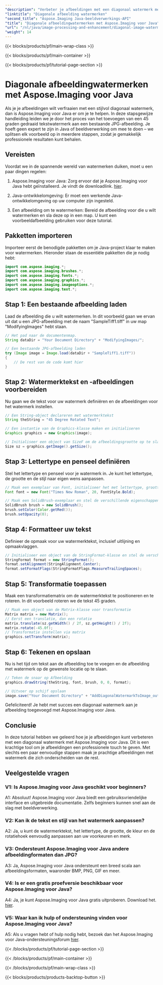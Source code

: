 ```yaml
---
"description": "Verbeter je afbeeldingen met een diagonaal watermerk met Aspose.Imaging voor Java. Volg deze stapsgewijze handleiding en maak moeiteloos prachtige afbeeldingen met watermerk."
"linktitle": "Diagonale afbeelding watermerken"
"second_title": "Aspose.Imaging Java-beeldverwerkings-API"
"title": "Diagonale afbeeldingwatermerken met Aspose.Imaging voor Java"
"url": "/nl/java/image-processing-and-enhancement/diagonal-image-watermarking/"
"weight": 14
---
```


{{< blocks/products/pf/main-wrap-class >}}

{{< blocks/products/pf/main-container >}}

{{< blocks/products/pf/tutorial-page-section >}}

# Diagonale afbeeldingwatermerken met Aspose.Imaging voor Java


Als je je afbeeldingen wilt verfraaien met een stijlvol diagonaal watermerk, dan is Aspose.Imaging voor Java er om je te helpen. In deze stapsgewijze handleiding leiden we je door het proces van het toevoegen van een 45 graden gedraaid tekstwatermerk aan een bestaande JPG-afbeelding. Je hoeft geen expert te zijn in Java of beeldverwerking om mee te doen – we splitsen elk voorbeeld op in meerdere stappen, zodat je gemakkelijk professionele resultaten kunt behalen.

## Vereisten

Voordat we in de spannende wereld van watermerken duiken, moet u een paar dingen regelen:

1. Aspose.Imaging voor Java: Zorg ervoor dat je Aspose.Imaging voor Java hebt geïnstalleerd. Je vindt de downloadlink. [hier](https://releases.aspose.com/imaging/java/).

2. Java-ontwikkelomgeving: Er moet een werkende Java-ontwikkelomgeving op uw computer zijn ingesteld.

3. Een afbeelding om te watermerken: Bereid de afbeelding voor die u wilt watermerken en sla deze op in een map. U kunt een voorbeeldafbeelding gebruiken voor deze tutorial.

## Pakketten importeren

Importeer eerst de benodigde pakketten om je Java-project klaar te maken voor watermerken. Hieronder staan de essentiële pakketten die je nodig hebt:

```java
import com.aspose.imaging.*;
import com.aspose.imaging.brushes.*;
import com.aspose.imaging.fonts.*;
import com.aspose.imaging.graphics.*;
import com.aspose.imaging.imageoptions.*;
import com.aspose.imaging.text.*;
```

## Stap 1: Een bestaande afbeelding laden

Laad de afbeelding die u wilt watermerken. In dit voorbeeld gaan we ervan uit dat u een JPG-afbeelding met de naam "SampleTiff1.tiff" in uw map "ModifyingImages" hebt staan.

```java
// Het pad naar de documentenmap.
String dataDir = "Your Document Directory" + "ModifyingImages/";

// Een bestaande JPG-afbeelding laden
try (Image image = Image.load(dataDir + "SampleTiff1.tiff"))
{
    // De rest van de code komt hier
}
```

## Stap 2: Watermerktekst en -afbeeldingen voorbereiden

Nu gaan we de tekst voor uw watermerk definiëren en de afbeeldingen voor het watermerk instellen.

```java
// Een String-object declareren met watermerktekst
String theString = "45 Degree Rotated Text";

// Een instantie van de Graphics-klasse maken en initialiseren
Graphics graphics = new Graphics(image);

// Initialiseer een object van SizeF om de afbeeldingsgrootte op te slaan
Size sz = graphics.getImage().getSize();
```

## Stap 3: Lettertype en penseel definiëren

Stel het lettertype en penseel voor je watermerk in. Je kunt het lettertype, de grootte en de stijl naar eigen wens aanpassen.

```java
// Maak een exemplaar van Font, initialiseer het met lettertype, grootte en stijl
Font font = new Font("Times New Roman", 20, FontStyle.Bold);

// Maak een SolidBrush-exemplaar en stel de verschillende eigenschappen ervan in
SolidBrush brush = new SolidBrush();
brush.setColor(Color.getRed());
brush.setOpacity(0);
```

## Stap 4: Formatteer uw tekst

Definieer de opmaak voor uw watermerktekst, inclusief uitlijning en opmaakvlaggen.

```java
// Initialiseer een object van de StringFormat-klasse en stel de verschillende eigenschappen ervan in
StringFormat format = new StringFormat();
format.setAlignment(StringAlignment.Center);
format.setFormatFlags(StringFormatFlags.MeasureTrailingSpaces);
```

## Stap 5: Transformatie toepassen

Maak een transformatiematrix om de watermerktekst te positioneren en te roteren. In dit voorbeeld roteren we de tekst 45 graden.

```java
// Maak een object van de Matrix-klasse voor transformatie
Matrix matrix = new Matrix();
// Eerst een translatie, dan een rotatie
matrix.translate(sz.getWidth() / 2f, sz.getHeight() / 2f);
matrix.rotate(-45.0f);
// Transformatie instellen via matrix
graphics.setTransform(matrix);
```

## Stap 6: Tekenen en opslaan

Nu is het tijd om tekst aan de afbeelding toe te voegen en de afbeelding met watermerk op de gewenste locatie op te slaan.

```java
// Teken de snaar op Afbeelding
graphics.drawString(theString, font, brush, 0, 0, format);

// Uitvoer op schijf opslaan
image.save("Your Document Directory" + "AddDiagonalWatermarkToImage_out.jpg");
```

Gefeliciteerd! Je hebt met succes een diagonaal watermerk aan je afbeelding toegevoegd met Aspose.Imaging voor Java.

## Conclusie

In deze tutorial hebben we geleerd hoe je je afbeeldingen kunt verbeteren met een diagonaal watermerk met Aspose.Imaging voor Java. Dit is een krachtige tool om je afbeeldingen een professionele touch te geven. Met slechts een paar eenvoudige stappen maak je prachtige afbeeldingen met watermerk die zich onderscheiden van de rest.

## Veelgestelde vragen

### V1: Is Aspose.Imaging voor Java geschikt voor beginners?

A1: Absoluut! Aspose.Imaging voor Java biedt een gebruiksvriendelijke interface en uitgebreide documentatie. Zelfs beginners kunnen snel aan de slag met beeldverwerking.

### V2: Kan ik de tekst en stijl van het watermerk aanpassen?

A2: Ja, u kunt de watermerktekst, het lettertype, de grootte, de kleur en de rotatiehoek eenvoudig aanpassen aan uw voorkeuren en merk.

### V3: Ondersteunt Aspose.Imaging voor Java andere afbeeldingformaten dan JPG?

A3: Ja, Aspose.Imaging voor Java ondersteunt een breed scala aan afbeeldingsformaten, waaronder BMP, PNG, GIF en meer.

### V4: Is er een gratis proefversie beschikbaar voor Aspose.Imaging voor Java?

A4: Ja, je kunt Aspose.Imaging voor Java gratis uitproberen. Download het. [hier](https://releases.aspose.com/).

### V5: Waar kan ik hulp of ondersteuning vinden voor Aspose.Imaging voor Java?

A5: Als u vragen hebt of hulp nodig hebt, bezoek dan het Aspose.Imaging voor Java-ondersteuningsforum [hier](https://forum.aspose.com/).

{{< /blocks/products/pf/tutorial-page-section >}}

{{< /blocks/products/pf/main-container >}}

{{< /blocks/products/pf/main-wrap-class >}}

{{< blocks/products/products-backtop-button >}}